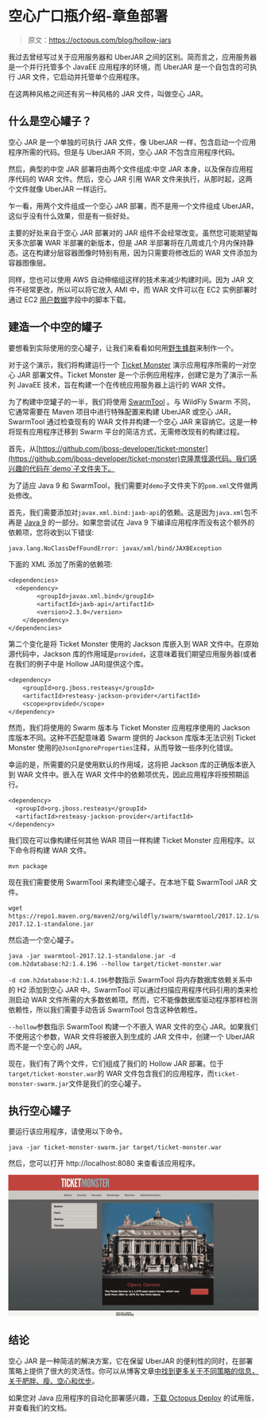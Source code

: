 # 空心广口瓶介绍-章鱼部署

> 原文：<https://octopus.com/blog/hollow-jars>

我过去曾经写过关于应用服务器和 UberJAR 之间的区别。简而言之，应用服务器是一个并行托管多个 JavaEE 应用程序的环境，而 UberJAR 是一个自包含的可执行 JAR 文件，它启动并托管单个应用程序。

在这两种风格之间还有另一种风格的 JAR 文件，叫做空心 JAR。

## 什么是空心罐子？

空心 JAR 是一个单独的可执行 JAR 文件，像 UberJAR 一样，包含启动一个应用程序所需的代码。但是与 UberJAR 不同，空心 JAR 不包含应用程序代码。

然后，典型的中空 JAR 部署将由两个文件组成:中空 JAR 本身，以及保存应用程序代码的 WAR 文件。然后，空心 JAR 引用 WAR 文件来执行，从那时起，这两个文件就像 UberJAR 一样运行。

乍一看，用两个文件组成一个空心 JAR 部署，而不是用一个文件组成 UberJAR，这似乎没有什么效果，但是有一些好处。

主要的好处来自于空心 JAR 部署对的 JAR 组件不会经常改变。虽然您可能期望每天多次部署 WAR 半部署的新版本，但是 JAR 半部署将在几周或几个月内保持静态。这在构建分层容器图像时特别有用，因为只需要将修改后的 WAR 文件添加为容器图像层。

同样，您也可以使用 AWS 自动伸缩组这样的技术来减少构建时间。因为 JAR 文件不经常更改，所以可以将它放入 AMI 中，而 WAR 文件可以在 EC2 实例部署时通过 EC2 [用户数据](https://docs.aws.amazon.com/AWSEC2/latest/UserGuide/user-data.html)字段中的脚本下载。

## 建造一个中空的罐子

要想看到实际使用的空心罐子，让我们来看看如何用[野生蜂群](http://wildfly-swarm.io/)来制作一个。

对于这个演示，我们将构建运行一个 [Ticket Monster](https://github.com/jboss-developer/ticket-monster) 演示应用程序所需的一对空心 JAR 部署文件。Ticket Monster 是一个示例应用程序，创建它是为了演示一系列 JavaEE 技术，旨在构建一个在传统应用服务器上运行的 WAR 文件。

为了构建中空罐子的一半，我们将使用 [SwarmTool](https://wildfly-swarm.gitbooks.io/wildfly-swarm-users-guide/content/getting-started/tooling/swarmtool.html) 。与 WildFly Swarm 不同，它通常需要在 Maven 项目中进行特殊配置来构建 UberJAR 或空心 JAR，SwarmTool 通过检查现有的 WAR 文件并构建一个空心 JAR 来容纳它。这是一种将现有应用程序迁移到 Swarm 平台的简洁方式，无需修改现有的构建过程。

首先，从[https://github.com/jboss-developer/ticket-monster](https://github.com/jboss-developer/ticket-monster)克隆票怪源代码。我们感兴趣的代码在`demo`子文件夹下。

为了适应 Java 9 和 SwarmTool，我们需要对`demo`子文件夹下的`pom.xml`文件做两处修改。

首先，我们需要添加对`javax.xml.bind:jaxb-api`的依赖。这是因为`java.xml`包不再是 [Java 9](https://stackoverflow.com/a/43574427/157605) 的一部分。如果您尝试在 Java 9 下编译应用程序而没有这个额外的依赖项，您将收到以下错误:

```
java.lang.NoClassDefFoundError: javax/xml/bind/JAXBException 
```

下面的 XML 添加了所需的依赖项:

```
<dependencies>
  <dependency>
        <groupId>javax.xml.bind</groupId>
        <artifactId>jaxb-api</artifactId>
        <version>2.3.0</version>
    </dependency>
</dependencies> 
```

第二个变化是将 Ticket Monster 使用的 Jackson 库嵌入到 WAR 文件中。在原始源代码中，Jackson 库的作用域是`provided`，这意味着我们期望应用服务器(或者在我们的例子中是 Hollow JAR)提供这个库。

```
<dependency>
    <groupId>org.jboss.resteasy</groupId>
    <artifactId>resteasy-jackson-provider</artifactId>
    <scope>provided</scope>
</dependency> 
```

然而，我们将使用的 Swarm 版本与 Ticket Monster 应用程序使用的 Jackson 库版本不同。这种不匹配意味着 Swarm 提供的 Jackson 库版本无法识别 Ticket Monster 使用的`@JsonIgnoreProperties`注释，从而导致一些序列化错误。

幸运的是，所需要的只是使用默认的作用域，这将把 Jackson 库的正确版本嵌入到 WAR 文件中。嵌入在 WAR 文件中的依赖项优先，因此应用程序将按预期运行。

```
<dependency>
  <groupId>org.jboss.resteasy</groupId>
  <artifactId>resteasy-jackson-provider</artifactId>
</dependency> 
```

我们现在可以像构建任何其他 WAR 项目一样构建 Ticket Monster 应用程序。以下命令将构建 WAR 文件。

```
mvn package 
```

现在我们需要使用 SwarmTool 来构建空心罐子。在本地下载 SwarmTool JAR 文件。

```
wget https://repo1.maven.org/maven2/org/wildfly/swarm/swarmtool/2017.12.1/swarmtool-2017.12.1-standalone.jar 
```

然后造一个空心罐子。

```
java -jar swarmtool-2017.12.1-standalone.jar -d com.h2database:h2:1.4.196 --hollow target/ticket-monster.war 
```

`-d com.h2database:h2:1.4.196`参数指示 SwarmTool 将内存数据库依赖关系中的 H2 添加到空心 JAR 中。SwarmTool 可以通过扫描应用程序代码引用的类来检测启动 WAR 文件所需的大多数依赖项。然而，它不能像数据库驱动程序那样检测依赖性，所以我们需要手动告诉 SwarmTool 包含这种依赖性。

`--hollow`参数指示 SwarmTool 构建一个不嵌入 WAR 文件的空心 JAR。如果我们不使用这个参数，WAR 文件将被嵌入到生成的 JAR 文件中，创建一个 UberJAR 而不是一个空心的 JAR。

现在，我们有了两个文件，它们组成了我们的 Hollow JAR 部署。位于`target/ticket-monster.war`的 WAR 文件包含我们的应用程序，而`ticket-monster-swarm.jar`文件是我们的空心罐子。

## 执行空心罐子

要运行该应用程序，请使用以下命令。

```
java -jar ticket-monster-swarm.jar target/ticket-monster.war 
```

然后，您可以打开 http://localhost:8080 来查看该应用程序。

[![Ticket Monster](img/3c03e81fd9bd0f5d678cbe08bcf2c5af.png)](#)

## 结论

空心 JAR 是一种简洁的解决方案，它在保留 UberJAR 的便利性的同时，在部署策略上提供了很大的灵活性。你可以从博客文章[中找到更多关于不同策略的信息，关于肥胖、瘦、空心和优步](https://developers.redhat.com/blog/2017/08/24/the-skinny-on-fat-thin-hollow-and-uber/)。

如果您对 Java 应用程序的自动化部署感兴趣，[下载 Octopus Deploy](https://octopus.com/downloads) 的试用版，并查看我们的文档。